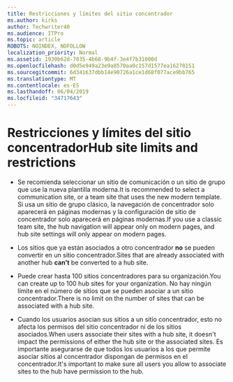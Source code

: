 ```yaml
---
title: Restricciones y límites del sitio concentrador
ms.author: kirks
author: Techwriter40
ms.audience: ITPro
ms.topic: article
ROBOTS: NOINDEX, NOFOLLOW
localization_priority: Normal
ms.assetid: 1930b62d-7035-4b68-9b4f-3e4f7b31000d
ms.openlocfilehash: d0d5e949a23e9a8570aa0c157d1577ea16270151
ms.sourcegitcommit: 6d341637dbb14e90726a1ce1d68f077ace9bb765
ms.translationtype: MT
ms.contentlocale: es-ES
ms.lasthandoff: 06/04/2019
ms.locfileid: "34717643"
---
```

# <a name="hub-site-limits-and-restrictions"></a><span data-ttu-id="19593-102">Restricciones y límites del sitio concentrador</span><span class="sxs-lookup"><span data-stu-id="19593-102">Hub site limits and restrictions</span></span>

- <span data-ttu-id="19593-103">Se recomienda seleccionar un sitio de comunicación o un sitio de grupo que use la nueva plantilla moderna.</span><span class="sxs-lookup"><span data-stu-id="19593-103">It is recommended to select a communication site, or a team site that uses the new modern template.</span></span> <span data-ttu-id="19593-104">Si usa un sitio de grupo clásico, la navegación de concentrador solo aparecerá en páginas modernas y la configuración de sitio de concentrador solo aparecerá en páginas modernas.</span><span class="sxs-lookup"><span data-stu-id="19593-104">If you use a classic team site, the hub navigation will appear only on modern pages, and hub site settings will only appear on modern pages.</span></span>

- <span data-ttu-id="19593-105">Los sitios que ya están asociados a otro concentrador **no** se pueden convertir en un sitio concentrador.</span><span class="sxs-lookup"><span data-stu-id="19593-105">Sites that are already associated with another hub **can't** be converted to a hub site.</span></span> 

- <span data-ttu-id="19593-106">Puede crear hasta 100 sitios concentradores para su organización.</span><span class="sxs-lookup"><span data-stu-id="19593-106">You can create up to 100 hub sites for your organization.</span></span> <span data-ttu-id="19593-107">No hay ningún límite en el número de sitios que se pueden asociar a un sitio concentrador.</span><span class="sxs-lookup"><span data-stu-id="19593-107">There is no limit on the number of sites that can be associated with a hub site.</span></span>

- <span data-ttu-id="19593-108">Cuando los usuarios asocian sus sitios a un sitio concentrador, esto no afecta los permisos del sitio concentrador ni de los sitios asociados.</span><span class="sxs-lookup"><span data-stu-id="19593-108">When users associate their sites with a hub site, it doesn't impact the permissions of either the hub site or the associated sites.</span></span> <span data-ttu-id="19593-109">Es importante asegurarse de que todos los usuarios a los que permite asociar sitios al concentrador dispongan de permisos en el concentrador.</span><span class="sxs-lookup"><span data-stu-id="19593-109">It's important to make sure all users you allow to associate sites to the hub have permission to the hub.</span></span>



